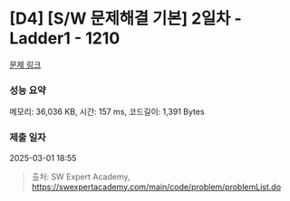 # [D4] [S/W 문제해결 기본] 2일차 - Ladder1 - 1210 

[문제 링크](https://swexpertacademy.com/main/code/problem/problemDetail.do?contestProbId=AV14ABYKADACFAYh) 

### 성능 요약

메모리: 36,036 KB, 시간: 157 ms, 코드길이: 1,391 Bytes

### 제출 일자

2025-03-01 18:55



> 출처: SW Expert Academy, https://swexpertacademy.com/main/code/problem/problemList.do